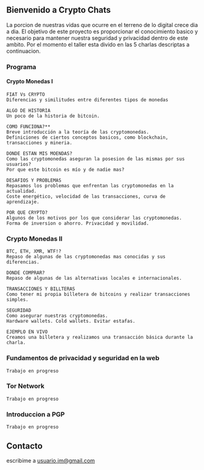 ## Bienvenido a Crypto Chats
La porcion de nuestras vidas que ocurre en el terreno de lo digital crece dia a dia. El objetivo de este proyecto es proporcionar el conocimiento basico y necesario para mantener nuestra seguridad y privacidad dentro de este ambito. Por el momento el taller esta divido en las 5 charlas descriptas a continuacion.

### Programa
#### Crypto Monedas I
```
FIAT Vs CRYPTO
Diferencias y similitudes entre diferentes tipos de monedas

ALGO DE HISTORIA
Un poco de la historia de bitcoin.

COMO FUNCIONA?**
Breve introducción a la teoría de las cryptomonedas. 
Definiciones de ciertos conceptos basicos, como blockchain, transacciones y mineria.

DONDE ESTAN MIS MOENDAS?
Como las cryptomonedas aseguran la posesion de las mismas por sus usuarios? 
Por que este bitcoin es mío y de nadie mas?

DESAFIOS Y PROBLEMAS
Repasamos los problemas que enfrentan las cryptomonedas en la actualidad.
Coste energético, velocidad de las transacciones, curva de aprendizaje.

POR QUE CRYPTO?
Algunos de los motivos por los que considerar las cryptomonedas. 
Forma de inversion o ahorro. Privacidad y movilidad.
```

### Crypto Monedas II
```
BTC, ETH, XMR, WTF!?
Repaso de algunas de las cryptomonedas mas conocidas y sus diferencias.

DONDE COMPRAR?
Repaso de algunas de las alternativas locales e internacionales.

TRANSACCIONES Y BILLTERAS
Como tener mi propia billetera de bitcoins y realizar transacciones simples.

SEGURIDAD
Como asegurar nuestras cryptomonedas.
Hardware wallets. Cold wallets. Evitar estafas.

EJEMPLO EN VIVO
Creamos una billetera y realizamos una transacción básica durante la charla.
```

### Fundamentos de privacidad y seguridad en la web
```
Trabajo en progreso
```

### Tor Network
```
Trabajo en progreso
```

### Introduccion a PGP
```
Trabajo en progreso
```


## Contacto
escribime a usuario.jm@gmail.com
